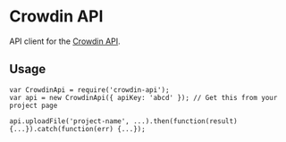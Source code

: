 # Crowdin API

API client for the [Crowdin API](https://support.crowdin.com/api/api-integration-setup/).

## Usage
```
var CrowdinApi = require('crowdin-api');
var api = new CrowdinApi({ apiKey: 'abcd' }); // Get this from your project page

api.uploadFile('project-name', ...).then(function(result) {...}).catch(function(err) {...});
```
